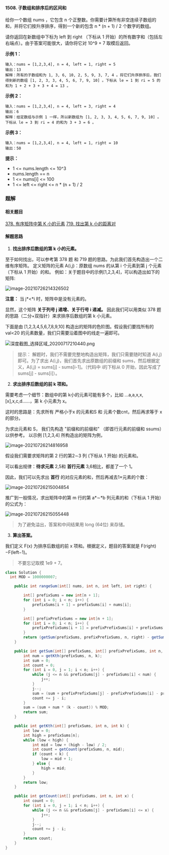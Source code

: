 #### 1508. 子数组和排序后的区间和

给你一个数组 nums ，它包含 n 个正整数。你需要计算所有非空连续子数组的和，并将它们按升序排序，得到一个新的包含 n * (n + 1) / 2 个数字的数组。

请你返回在新数组中下标为 left 到 right （下标从 1 开始）的所有数字和（包括左右端点）。由于答案可能很大，请你将它对 10^9 + 7 取模后返回。

**示例 1：**

```shell
输入：nums = [1,2,3,4], n = 4, left = 1, right = 5
输出：13 
解释：所有的子数组和为 1, 3, 6, 10, 2, 5, 9, 3, 7, 4 。将它们升序排序后，我们得到新的数组 [1, 2, 3, 3, 4, 5, 6, 7, 9, 10] 。下标从 le = 1 到 ri = 5 的和为 1 + 2 + 3 + 3 + 4 = 13 。
```

**示例 2：**

```shell
输入：nums = [1,2,3,4], n = 4, left = 3, right = 4
输出：6
解释：给定数组与示例 1 一样，所以新数组为 [1, 2, 3, 3, 4, 5, 6, 7, 9, 10] 。下标从 le = 3 到 ri = 4 的和为 3 + 3 = 6 。
```

**示例 3：**

```shell
输入：nums = [1,2,3,4], n = 4, left = 1, right = 10
输出：50
```

**提示：**

* 1 <= nums.length <= 10^3
* nums.length == n
* 1 <= nums[i] <= 100
* 1 <= left <= right <= n * (n + 1) / 2

### 题解

#### 相关题目

[378. 有序矩阵中第 K 小的元素](https://leetcode-cn.com/problems/kth-smallest-element-in-a-sorted-matrix/)
[719. 找出第 k 小的距离对](https://leetcode-cn.com/problems/find-k-th-smallest-pair-distance/)

#### 解题思路

1. **找出排序后数组的第 k 小的元素。**

至于如何找出，可以参考第 378 题 和 719 题的思路。为此我们首先构造出一个二维有序矩阵。
定义矩阵的元素 A(i,j)：原数组 nums 的从第 i 个元素到第 j 个元素（下标从 1 开始）的和。
例如：关于题目中的示例[1,2,3,4]，可以构造出如下的矩阵:

![image-20210726214326502](http://gitlab.wsh-study.com/xp-study/LeeteCode/blob/master/二分查找/images/子数组和排序后的区间和/1.jpg)

**注意：** 当 j*<*i 时，矩阵中是没有元素的。

显然，这个矩阵 **关于列号 j 递增、关于行号 i 递减。** 因此我们可以用类似 378 题的思路（二分+双指针）来求排序后数组的第 k 小元素。

下面是由 [1,2,3,4,5,6,7,8,9,10] 构造出的矩阵的色阶图。假设我们要找所有的 val<20 的元素数量，我们只需要沿着图中的线走一遍即可。

![深度截图_选择区域_20200717210440.png](http://gitlab.wsh-study.com/xp-study/LeeteCode/blob/master/二分查找/images/子数组和排序后的区间和/2.jpg)



> 提示： 解题时，我们不需要完整地构造出矩阵，我们只需要随时知道 A(i,j) 即可。为了求出 A(i,j)，我们首先求出原数组的前缀和 sums，然后根据定义，A(i,j) = sums[j] - sums[i-1]。（代码中 i的下标从 0 开始，因此写成了 sums[j] - sums[i]）。
>

2. **求出排序后数组的前 k 项和。**

需要考虑一个细节：数组中的第 k小的元素可能有多个，比如 ...a,a,x,x,[x],x,c,d......，第 k 小元素为 x。

这时的思路是：先求所有 严格小于x 的元素和S 和 元素个数cnt，然后再求等于 x 的部分。

为求出元素和 S， 我们先构造 "前缀和的前缀和" （即首行元素的前缀和 ssums）以供参考。
以示例 [1,2,3,4] 所构造出的矩阵为例，

![image-20210726214816958](http://gitlab.wsh-study.com/xp-study/LeeteCode/blob/master/二分查找/images/子数组和排序后的区间和/3.jpg)

假设我们需要求矩阵的第 2 行的第2∼3 列 (下标从 1 开始) 的元素和。

可以看出规律：**待求元素** 2,5和 **首行元素** 3,6相比，都差了一个 1。

因此，我们可以先求出 **首行** 的对应元素的和，然后再减去1×元素的个数：

![image-20210726215004854](http://gitlab.wsh-study.com/xp-study/LeeteCode/blob/master/二分查找/images/子数组和排序后的区间和/4.jpg)

推广到一般情况，求出矩阵中的第 m 行的第 a*∼*b 列元素的和（下标从 1 开始）的公式为：

![image-20210726215055448](http://gitlab.wsh-study.com/xp-study/LeeteCode/blob/master/二分查找/images/子数组和排序后的区间和/5.jpg)

> 为了避免溢出，答案和中间结果用 long (64位) 来存储。

3. **算出答案。**

我们定义 F(x) 为排序后数组的前 x 项和。根据定义，题目的答案就是 F(right)−F(left−1)。

> 不要忘记取模 1e9 + 7。

```java
class Solution {
  int MOD = 1000000007;

    public int rangeSum(int[] nums, int n, int left, int right) {

        int[] prefixSums = new int[n + 1];
        for (int i = 0; i < n; i++) {
            prefixSums[i + 1] = prefixSums[i] + nums[i];
        }

        int[] prefixPrefixSums = new int[n + 1];
        for (int i = 0; i < n; i++) {
            prefixPrefixSums[i + 1] = prefixPrefixSums[i] + prefixSums[i+1];
        }
        return (getSum(prefixSums, prefixPrefixSums, n, right) - getSum(prefixSums, prefixPrefixSums, n, left - 1)) % MOD;
    }

    public int getSum(int[] prefixSums, int[] prefixPrefixSums, int n, int k) {
        int num = getKth(prefixSums, n, k);
        int sum = 0;
        int count = 0;
        for (int i = 0, j = 1; i < n; i++) {
            while (j <= n && prefixSums[j] - prefixSums[i] < num) {
                j++;
            }
            j--;
            sum = (sum + prefixPrefixSums[j] - prefixPrefixSums[i] - prefixSums[i] * (j - i)) % MOD;
            count += j - i;
        }
        sum = (sum + num * (k - count)) % MOD;
        return sum;
    }

    public int getKth(int[] prefixSums, int n, int k) {
        int low = 0;
        int high = prefixSums[n];
        while (low < high) {
            int mid = low + (high - low) / 2;
            int count = getCount(prefixSums, n, mid);
            if (count < k) {
                low = mid + 1;
            } else {
                high = mid;
            }
        }
        return low;
    }

    public int getCount(int[] prefixSums, int n, int x) {
        int count = 0;
        for (int i = 0, j = 1; i < n; i++) {
            while (j <= n && prefixSums[j] - prefixSums[i] <= x) {
                j++;
            }
            j--;
            count += j - i;
        }
        return count;
    }
}
```

